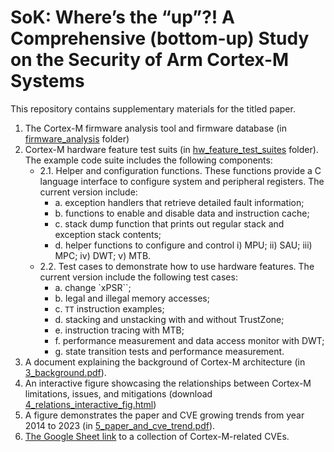 # SoK: Where’s the “up”?! A Comprehensive (bottom-up) Study on the Security of Arm Cortex-M Systems

This repository contains supplementary materials for the titled paper.

1. The Cortex-M firmware analysis tool and firmware database (in [firmware_analysis](https://github.com/CactiLab/code-SoK-Cortex-M/tree/main/firmware_analysis) folder)
2. Cortex-M hardware feature test suits (in [hw_feature_test_suites](https://github.com/CactiLab/code-SoK-Cortex-M/tree/main/hw_feature_test_suites) folder). The example code suite includes the following components:
   - 2.1. Helper and configuration functions. These functions provide a C language interface to configure system and peripheral registers. The current version include:
     - a. exception handlers that retrieve detailed fault information;
     - b. functions to enable and disable data and instruction cache;
     - c. stack dump function that prints out regular stack and exception stack contents;
     - d. helper functions to configure and control i) MPU; ii) SAU; iii) MPC; iv) DWT; v) MTB.
   - 2.2. Test cases to demonstrate how to use hardware features. The current version include the following test cases:
     - a. change `xPSR``;
     - b. legal and illegal memory accesses;
     - c. `TT` instruction examples;
     - d. stacking and unstacking with and without TrustZone;
     - e. instruction tracing with MTB;
     - f. performance measurement and data access monitor with DWT;
     - g. state transition tests and performance measurement.
3. A document explaining the background of Cortex-M architecture (in [3_background.pdf](https://github.com/CactiLab/code-SoK-Cortex-M/blob/main/3_background.pdf)).
4. An interactive figure showcasing the relationships between Cortex-M limitations, issues, and mitigations (download [4_relations_interactive_fig.html](https://github.com/CactiLab/code-SoK-Cortex-M/blob/main/4_relations_interactive_fig.html))
5. A figure demonstrates the paper and CVE growing trends from year 2014 to 2023 (in [5_paper_and_cve_trend.pdf](https://github.com/CactiLab/code-SoK-Cortex-M/blob/main/5_paper_and_cve_trend.pdf)).
6. [The Google Sheet link](https://docs.google.com/spreadsheets/d/1xWaPkYhWN8H_5XIA9zWZErhj2j2HMoxlJKs5AMwcE5c/edit?usp=sharing) to a collection of Cortex-M-related CVEs.
